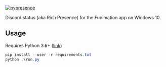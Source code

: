 
[![pypresence](https://img.shields.io/badge/using-pypresence-00bb88.svg?style=for-the-badge&logo=discord&logoWidth=20)](https://github.com/qwertyquerty/pypresence)


Discord status (aka Rich Presence) for the Funimation app on Windows 10.


## Usage
Requires Python 3.6+ ([link](https://www.python.org/downloads/release/python-370/))
```powershell
pip install --user -r requirements.txt
python .\run.py
```
